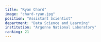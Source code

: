 ```yaml
---
title: "Ryan Chard"
image: "chard-ryan.jpg"
position: "Assistant Scientist"
department: "Data Science and Learning"
institution: "Argonne National Laboratory"
ranking: 21
---
```

